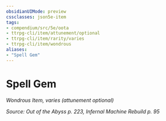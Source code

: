 ```yaml
---
obsidianUIMode: preview
cssclasses: json5e-item
tags:
- compendium/src/5e/oota
- ttrpg-cli/item/attunement/optional
- ttrpg-cli/item/rarity/varies
- ttrpg-cli/item/wondrous
aliases: 
- "Spell Gem"
---
```

# Spell Gem
*Wondrous Item, varies (attunement optional)*  


*Source: Out of the Abyss p. 223, Infernal Machine Rebuild p. 95*